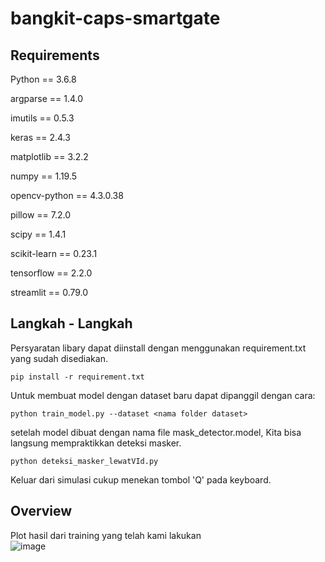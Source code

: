 # bangkit-caps-smartgate

  ## Requirements
  Python        == 3.6.8
  
  argparse      == 1.4.0
  
  imutils       == 0.5.3
  
  keras         == 2.4.3
  
  matplotlib    == 3.2.2
  
  numpy         == 1.19.5
  
  opencv-python == 4.3.0.38
  
  pillow        == 7.2.0
  
  scipy         == 1.4.1
  
  scikit-learn  == 0.23.1
  
  tensorflow    == 2.2.0
  
  streamlit     == 0.79.0
  
  ## Langkah - Langkah
  Persyaratan libary dapat diinstall dengan menggunakan requirement.txt yang sudah disediakan.
  ```
  pip install -r requirement.txt
  ```
  Untuk membuat model dengan dataset baru dapat dipanggil dengan cara:
  ```
  python train_model.py --dataset <nama folder dataset>
  ```
  
  setelah model dibuat dengan nama file mask_detector.model, Kita bisa langsung mempraktikkan deteksi masker.
  ```
  python deteksi_masker_lewatVId.py
  ```
  Keluar dari simulasi cukup menekan tombol 'Q' pada keyboard.

  ## Overview
  Plot hasil dari training yang telah kami lakukan\
  ![image](https://user-images.githubusercontent.com/58261801/121347926-eebf9900-c951-11eb-8a41-3184cd0966bb.png)
